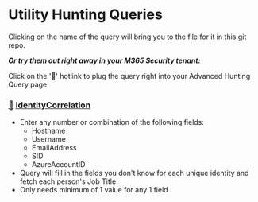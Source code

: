 # Utility Hunting Queries

Clicking on the name of the query will bring you to the file for it in this git repo.

***Or try them out right away in your M365 Security tenant:***

Click on the '🔎' hotlink to plug the query right into your Advanced Hunting Query page

### [🔎](https://security.microsoft.com/v2/advanced-hunting?query=H4sIAAAAAAAAA6VVTW_TQBCdMxL_werJlgIVHEEcUppCUJUgnIgDqqo02aSunDiynUJRfzxv3q63dmq3BLTy7mR2Pt7MzkyO5VgCGchIJti_gR6CPpMxqDGoQKYS8ybEGUH6M_gxpGPHsRoTakxwO8B5gv0cnO-gz3Gv8i_lBbTV21xmssF5JQa70nfkZrIGL8HvmZQ4M0plssR-jbMAV-_W0CukB-4Op5F8j2tAz6Cf0voCK-dd4SViYDp1dIbbQPryG9ZUrg8kimUHq6WTU-wp7krqGljNIXONXx_wLYDfIkjADeWHHGFdIDfva1EreiNbUG_knYs3p8eU8dpcpERdRVu4_CxwJtgNMSX8jMN1CuqWng3QbpCtjPx7IktoR3M6J_q69MhlrcdXymSFZaAzhvTUZbbwtrb4lckNuE9b-sg85g7rgx2bqy1zp7xL2Cr4xuET3iPvfw1vr6C9xUpZMd2ebOWE1A3c-lv8lR2Lt8vHa0_XdW1dPacZ8y0VW3Rwdqd7FW99la5ecr70CpFXchG1NKdfiWXtvHfp2QgecN1AImE2h436u_O1VmX7sY-22n_L2l-yO0uX56XrwRJ1rxGtcHtLXwFO7Ymdr3bF9JNyOWXb8qT9M4P8pZ8tYaNro0ZdVKuaA_XuH2MeVW8ydF24Ocje4_c61MLAT7N-Y5b9T5Rt9dCN654z9Rffy86iM-RHJ9WoUYW2kuacZqF88q9Yr98jfrZXdrW8RP8ws_ZRKO8LIrzCv43WaOp4XRls66f2buk9Wxl_ADEwGPJIBwAA&timeRangeId=week) [IdentityCorrelation](IdentityCorrelation.kusto)
- Enter any number or combination of the following fields:
    - Hostname
    - Username
    - EmailAddress
    - SID
    - AzureAccountID
- Query will fill in the fields you don't know for each unique identity and fetch each person's Job Title
- Only needs minimum of 1 value for any 1 field
